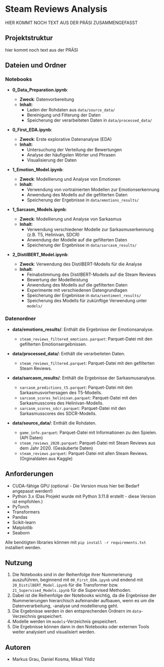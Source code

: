 # Steam Reviews Analysis

HIER KOMMT NOCH TEXT AUS DER PRÄSI ZUSAMMENGEFASST

## Projektstruktur

hier kommt noch text aus der PRÄSI

## Dateien und Ordner

### Notebooks

- **0_Data_Preparation.ipynb**:

  - **Zweck**: Datenvorbereitung
  - **Inhalt**:
    - Laden der Rohdaten aus `data/source_data/`
    - Bereinigung und Filterung der Daten
    - Speicherung der verarbeiteten Daten in `data/processed_data/`
- **0_First_EDA.ipynb**:

  - **Zweck**: Erste explorative Datenanalyse (EDA)
  - **Inhalt**:
    - Untersuchung der Verteilung der Bewertungen
    - Analyse der häufigsten Wörter und Phrasen
    - Visualisierung der Daten
- **1_Emotion_Model.ipynb**:

  - **Zweck**: Modellierung und Analyse von Emotionen
  - **Inhalt**:
    - Verwendung von vortrainierten Modellen zur Emotionserkennung
    - Anwendung des Modells auf die gefilterten Daten
    - Speicherung der Ergebnisse in `data/emotions_results/`
- **1_Sarcasm_Models.ipynb**:

  - **Zweck**: Modellierung und Analyse von Sarkasmus
  - **Inhalt**:
    - Verwendung verschiedener Modelle zur Sarkasmuserkennung (z.B. T5, Helinivan, SDCR)
    - Anwendung der Modelle auf die gefilterten Daten
    - Speicherung der Ergebnisse in `data/sarcasm_results/`
- **2_DistilBERT_Model.ipynb**:

  - **Zweck**: Verwendung des DistilBERT-Modells für die Analyse
  - **Inhalt**:
    - Feinabstimmung des DistilBERT-Modells auf die Steam Reviews
    - Bewertung der Modellleistung
    - Anwendung des Modells auf die gefilterten Daten
    - Experimente mit verschiedenen Datengrundlagen
    - Speicherung der Ergebnisse in `data/sentiment_results/`
    - Speicherung des Modells für zukünftige Verwendung unter `models/`

### Datenordner

- **data/emotions_results/**: Enthält die Ergebnisse der Emotionsanalyse.

  - `steam_reviews_filtered_emotions.parquet`: Parquet-Datei mit den gefilterten Emotionsergebnissen.
- **data/processed_data/**: Enthält die verarbeiteten Daten.

  - `steam_reviews_filtered.parquet`: Parquet-Datei mit den gefilterten Steam Reviews.
- **data/sarcasm_results/**: Enthält die Ergebnisse der Sarkasmusanalyse.

  - `sarcasm_predictions_t5.parquet`: Parquet-Datei mit den Sarkasmusvorhersagen des T5-Modells.
  - `sarcasm_scores_helinivan.parquet`: Parquet-Datei mit den Sarkasmusscores des Helinivan-Modells.
  - `sarcasm_scores_sdcr.parquet`: Parquet-Datei mit den Sarkasmusscores des SDCR-Modells.
- **data/source_data/**: Enthält die Rohdaten.

  - `game_info.parquet`: Parquet-Datei mit Informationen zu den Spielen. (API Daten)
  - `steam_reviews_2020.parquet`: Parquet-Datei mit Steam Reviews aus dem Jahr 2020. (Gesäuberte Daten)
  - `steam_reviews.parquet`: Parquet-Datei mit allen Steam Reviews. (Orginaldaten aus Kaggle)

## Anforderungen

- CUDA-fähige GPU (optional - Die Version muss hier bei Bedarf angepasst werden!)
- Python 3.x (Das Projekt wurde mit Python 3.11.8 erstellt - diese Version ist empfohlen.)
- PyTorch
- Transformers
- Pandas
- Scikit-learn
- Matplotlib
- Seaborn

Alle benötigten libraries können mit `pip install -r requirements.txt` installiert werden. 

## Nutzung

1. Die Notebooks sind in der Reihenfolge ihrer Nummerierung auszuführen, beginnend mit `00_First_EDA.ipynb` und endend mit `20_DistilBERT_Model.ipynb` für die Transformer bzw. `21_Supervised_Models.ipynb` für die Supervised Methoden.
2. Dabei ist die Reihenfolge der Notebooks wichtig, da die Ergebnisse der Nummerierungen hierarchisch aufeinander aufbauen, wenn es um die Datenverarbeitung, -analyse und modellierung geht.
3. Die Ergebnisse werden in den entsprechenden Ordnern im `data`-Verzeichnis gespeichert.
4. Modelle werden im `models`-Verzeichnis gespeichert.
5. Die Ergebnisse können dann in den Notebooks oder externen Tools weiter analysiert und visualisiert werden.

## Autoren

- Markus Grau, Daniel Kosma, Mikail Yildiz
